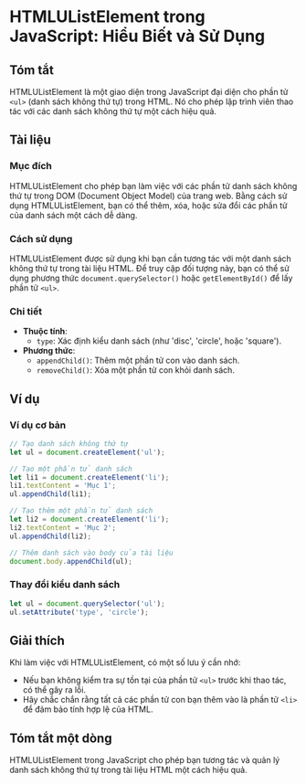 <!--
Meta Description: # HTMLUListElement trong JavaScript: Hiểu Biết và Sử Dụng ## Tóm tắt HTMLUListElement là một giao diện trong JavaScript đại diện cho phần tử `<ul>` (d...
Meta Keywords: danh, sách, một, phần, htmlulistelement
-->

# HTMLUListElement trong JavaScript: Hiểu Biết và Sử Dụng

## Tóm tắt
HTMLUListElement là một giao diện trong JavaScript đại diện cho phần tử `<ul>` (danh sách không thứ tự) trong HTML. Nó cho phép lập trình viên thao tác với các danh sách không thứ tự một cách hiệu quả.

## Tài liệu
### Mục đích
HTMLUListElement cho phép bạn làm việc với các phần tử danh sách không thứ tự trong DOM (Document Object Model) của trang web. Bằng cách sử dụng HTMLUListElement, bạn có thể thêm, xóa, hoặc sửa đổi các phần tử của danh sách một cách dễ dàng.

### Cách sử dụng
HTMLUListElement được sử dụng khi bạn cần tương tác với một danh sách không thứ tự trong tài liệu HTML. Để truy cập đối tượng này, bạn có thể sử dụng phương thức `document.querySelector()` hoặc `getElementById()` để lấy phần tử `<ul>`.

### Chi tiết
- **Thuộc tính**: 
  - `type`: Xác định kiểu danh sách (như 'disc', 'circle', hoặc 'square').
- **Phương thức**: 
  - `appendChild()`: Thêm một phần tử con vào danh sách.
  - `removeChild()`: Xóa một phần tử con khỏi danh sách.

## Ví dụ
### Ví dụ cơ bản
```javascript
// Tạo danh sách không thứ tự
let ul = document.createElement('ul');

// Tạo một phần tử danh sách
let li1 = document.createElement('li');
li1.textContent = 'Mục 1';
ul.appendChild(li1);

// Tạo thêm một phần tử danh sách
let li2 = document.createElement('li');
li2.textContent = 'Mục 2';
ul.appendChild(li2);

// Thêm danh sách vào body của tài liệu
document.body.appendChild(ul);
```

### Thay đổi kiểu danh sách
```javascript
let ul = document.querySelector('ul');
ul.setAttribute('type', 'circle');
```

## Giải thích
Khi làm việc với HTMLUListElement, có một số lưu ý cần nhớ:
- Nếu bạn không kiểm tra sự tồn tại của phần tử `<ul>` trước khi thao tác, có thể gây ra lỗi.
- Hãy chắc chắn rằng tất cả các phần tử con bạn thêm vào là phần tử `<li>` để đảm bảo tính hợp lệ của HTML.

## Tóm tắt một dòng
HTMLUListElement trong JavaScript cho phép bạn tương tác và quản lý danh sách không thứ tự trong tài liệu HTML một cách hiệu quả.